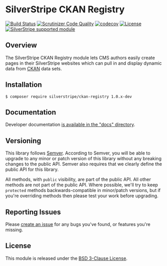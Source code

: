 # SilverStripe CKAN Registry

[![Build Status](https://travis-ci.com/silverstripe/silverstripe-ckan-registry.svg?branch=master)](https://travis-ci.com/silverstripe/silverstripe-ckan-registry)
[![Scrutinizer Code Quality](https://scrutinizer-ci.com/g/silverstripe/silverstripe-ckan-registry/badges/quality-score.png?b=master)](https://scrutinizer-ci.com/g/silverstripe/silverstripe-ckan-registry/?branch=master)
[![codecov](https://codecov.io/gh/silverstripe/silverstripe-ckan-registry/branch/master/graph/badge.svg)](https://codecov.io/gh/silverstripe/silverstripe-ckan-registry)
[![License](https://poser.pugx.org/silverstripe/ckan-registry/license.svg)](https://github.com/silverstripe/silverstripe-ckan-registry#license)
[![SilverStripe supported module](https://img.shields.io/badge/silverstripe-supported-0071C4.svg)](https://www.silverstripe.org/software/addons/silverstripe-commercially-supported-module-list/)

## Overview

The SilverStripe CKAN Registry module lets CMS authors easily create pages in their SilverStripe websites which can
pull in and display dynamic data from [CKAN](https://ckan.org/) data sets.

## Installation

```
$ composer require silverstripe/ckan-registry 1.0.x-dev
```

## Documentation

Developer documentation [is available in the "docs" directory](docs/index.md).

## Versioning

This library follows [Semver](http://semver.org). According to Semver,
you will be able to upgrade to any minor or patch version of this library
without any breaking changes to the public API. Semver also requires that
we clearly define the public API for this library.

All methods, with `public` visibility, are part of the public API. All
other methods are not part of the public API. Where possible, we'll try
to keep `protected` methods backwards-compatible in minor/patch versions,
but if you're overriding methods then please test your work before upgrading.

## Reporting Issues

Please [create an issue](https://github.com/silverstripe/silverstripe-ckan-registry/issues)
for any bugs you've found, or features you're missing.

## License

This module is released under the [BSD 3-Clause License](LICENSE).
